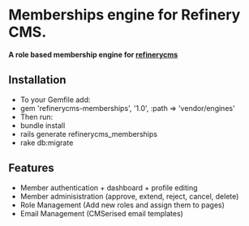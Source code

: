 # Memberships engine for Refinery CMS.

__A role based membership engine for [refinerycms](http://refinerycms.com)__

## Installation

* To your Gemfile add: 
* gem 'refinerycms-memberships', '1.0', :path => 'vendor/engines'
* Then run:
* bundle install
* rails generate refinerycms_memberships
* rake db:migrate

## Features

* Member authentication + dashboard + profile editing
* Member adminisistration (approve, extend, reject, cancel, delete)
* Role Management (Add new roles and assign them to pages) 
* Email Management (CMSerised email templates)
